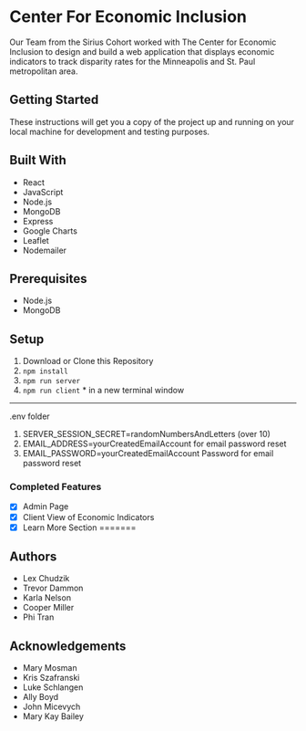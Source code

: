 # Center For Economic Inclusion

Our Team from the Sirius Cohort worked with The Center for Economic Inclusion to design and build a web application that displays economic indicators to track disparity rates for the Minneapolis and St. Paul metropolitan area.

## Getting Started
These instructions will get you a copy of the project up and running on your local machine for development and testing purposes.

## Built With
- React
- JavaScript
- Node.js
- MongoDB
- Express
- Google Charts
- Leaflet 
- Nodemailer

## Prerequisites
- Node.js
- MongoDB

## Setup
1. Download or Clone this Repository
2. `npm install`
3. `npm run server` 
4. `npm run client` * in a new terminal window
---
.env folder
1. SERVER_SESSION_SECRET=randomNumbersAndLetters (over 10)
2. EMAIL_ADDRESS=yourCreatedEmailAccount for email password reset
3. EMAIL_PASSWORD=yourCreatedEmailAccount Password for email password reset

### Completed Features

- [x] Admin Page
- [x] Client View of Economic Indicators
- [x] Learn More Section
=======

## Authors
- Lex Chudzik
- Trevor Dammon
- Karla Nelson
- Cooper Miller
- Phi Tran

## Acknowledgements
- Mary Mosman 
- Kris Szafranski
- Luke Schlangen
- Ally Boyd
- John Micevych
- Mary Kay Bailey
